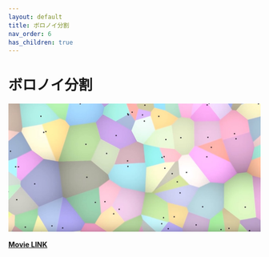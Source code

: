 ```yaml
---
layout: default
title: ボロノイ分割
nav_order: 6
has_children: true
---
```


# ボロノイ分割

<img src="./assets/voronoi.jpg" alt="hi" class="inline"/>

[**Movie LINK**](https://youtu.be/VXfQgc7VzzQ)
